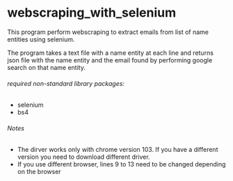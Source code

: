 # webscraping_with_selenium

This program perform webscraping to extract emails from list of name entities using selenium.

The program takes a text file with a name entity at each line and returns json file
with the name entity and the email found by performing google search on that name entity.

###### required non-standard library packages:

- selenium
- bs4 


###### Notes

- The dirver works only with chrome version 103. If you have a different version you need to download different driver.
- If you use different browser, lines 9 to 13 need to be changed depending on the browser
